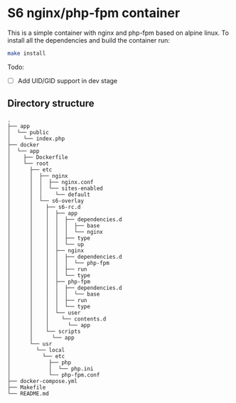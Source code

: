 # S6 nginx/php-fpm container

This is a simple container with nginx and php-fpm based on alpine linux.
To install all the dependencies and build the container run:

```bash
make install
```

Todo:
* [ ] Add UID/GID support in dev stage

## Directory structure


```
.
├── app
│  └── public
│    └── index.php
├── docker
│  └── app
│    ├── Dockerfile
│    └── root
│      ├── etc
│      │  ├── nginx
│      │  │  ├── nginx.conf
│      │  │  └── sites-enabled
│      │  │    └── default
│      │  └── s6-overlay
│      │    ├── s6-rc.d
│      │    │  ├── app
│      │    │  │  ├── dependencies.d
│      │    │  │  │  ├── base
│      │    │  │  │  └── nginx
│      │    │  │  ├── type
│      │    │  │  └── up
│      │    │  ├── nginx
│      │    │  │  ├── dependencies.d
│      │    │  │  │  └── php-fpm
│      │    │  │  ├── run
│      │    │  │  └── type
│      │    │  ├── php-fpm
│      │    │  │  ├── dependencies.d
│      │    │  │  │  └── base
│      │    │  │  ├── run
│      │    │  │  └── type
│      │    │  └── user
│      │    │    └── contents.d
│      │    │      └── app
│      │    └── scripts
│      │      └── app
│      └── usr
│        └── local
│          └── etc
│            ├── php
│            │  └── php.ini
│            └── php-fpm.conf
├── docker-compose.yml
├── Makefile
└── README.md
```
